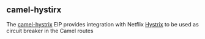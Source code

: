 ## camel-hystirx

The [camel-hystrix](http://camel.apache.org/hystrix-eip.html) EIP provides integration with Netflix [Hystrix](https://github.com/Netflix/Hystrix) to be used as circuit breaker in the Camel routes
